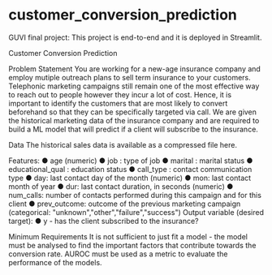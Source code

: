 # customer_conversion_prediction
GUVI final project: This project is end-to-end and it is deployed in Streamlit.

Customer Conversion Prediction

Problem Statement
You are working for a new-age insurance company and employ mutiple outreach plans to sell term insurance to your customers. Telephonic marketing campaigns still remain one of the most effective way to reach out to people however they incur a lot of cost. Hence, it is important to identify the customers that are most likely to convert beforehand so that they can be specifically targeted via call. We are given the historical marketing data of the insurance company and are required to build a ML model that will predict if a client will subscribe to the insurance. 

Data
The historical sales data is available as a compressed file here. 

Features: 
●	age (numeric)
●	job : type of job
●	marital : marital status
●	educational_qual : education status
●	call_type : contact communication type
●	day: last contact day of the month (numeric)
●	mon: last contact month of year
●	dur: last contact duration, in seconds (numeric)
●	num_calls: number of contacts performed during this campaign and for this client 
●	prev_outcome: outcome of the previous marketing campaign (categorical: "unknown","other","failure","success")
Output variable (desired target):
●	y - has the client subscribed to the insurance?


Minimum Requirements
It is not sufficient to just fit a model - the model must be analysed to find the important factors that contribute towards the conversion rate. AUROC must be used as a metric to evaluate the performance of the models. 
